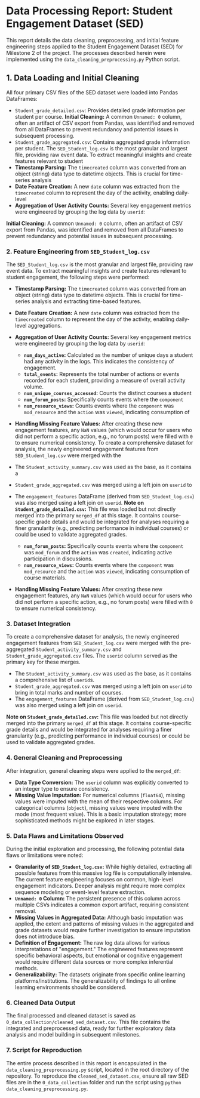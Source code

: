 # Data Processing Report: Student Engagement Dataset (SED)

This report details the data cleaning, preprocessing, and initial feature engineering
steps applied to the Student Engagement Dataset (SED) for Milestone 2 of the project.
The processes described herein were implemented using the
`data_cleaning_preprocessing.py` Python script.

## 1. Data Loading and Initial Cleaning

All four primary CSV files of the SED dataset were loaded into Pandas DataFrames:

* `Student_grade_detailed.csv`: Provides detailed grade information per student
  per course.
**Initial Cleaning:** A common `Unnamed: 0` column, often an artifact of CSV export
from Pandas, was identified and removed from all DataFrames to prevent redundancy
and potential issues in subsequent processing.
* `Student_grade_aggregated.csv`: Contains aggregated grade information per student.
The `SED_Student_log.csv` is the most granular and largest file, providing raw event
data. To extract meaningful insights and create features relevant to student
* **Timestamp Parsing:** The `timecreated` column was converted from an object
  (string) data type to datetime objects. This is crucial for time-series analysis
* **Date Feature Creation:** A new `date` column was extracted from the
  `timecreated` column to represent the day of the activity, enabling daily-level
* **Aggregation of User Activity Counts:** Several key engagement metrics were
  engineered by grouping the log data by `userid`:

**Initial Cleaning:** A common `Unnamed: 0` column, often an artifact of CSV export
from Pandas, was identified and removed from all DataFrames to prevent redundancy
and potential issues in subsequent processing.

### 2. Feature Engineering from `SED_Student_log.csv`

The `SED_Student_log.csv` is the most granular and largest file, providing raw
event data. To extract meaningful insights and create features relevant to student
engagement, the following steps were performed:

* **Timestamp Parsing:** The `timecreated` column was converted from an object
(string) data type to datetime objects. This is crucial for time-series analysis
and extracting time-based features.

* **Date Feature Creation:** A new `date` column was extracted from the `timecreated`
column to represent the day of the activity, enabling daily-level aggregations.

* **Aggregation of User Activity Counts:** Several key engagement metrics were
engineered by grouping the log data by `userid`:
  * **`num_days_active`:** Calculated as the number of unique days a student had
  any activity in the logs. This indicates the consistency of engagement.
  * **`total_events`:** Represents the total number of actions or events recorded
  for each student, providing a measure of overall activity volume.
  * **`num_unique_courses_accessed`:** Counts the distinct courses a student
  * **`num_forum_posts`:** Specifically counts events where the `component`
  * **`num_resource_views`:** Counts events where the `component` was
    `mod_resource` and the `action` was `viewed`, indicating consumption of
* **Handling Missing Feature Values:** After creating these new engagement
  features, any `NaN` values (which would occur for users who did not perform
  a specific action, e.g., no forum posts) were filled with `0` to ensure
  numerical consistency.
To create a comprehensive dataset for analysis, the newly engineered
engagement features from `SED_Student_log.csv` were merged with the
* The `Student_activity_summary.csv` was used as the base, as it contains a
* `Student_grade_aggregated.csv` was merged using a left join on `userid` to
* The `engagement_features` DataFrame (derived from `SED_Student_log.csv`) was
  also merged using a left join on `userid`.
**Note on `Student_grade_detailed.csv`:** This file was loaded but not directly
merged into the primary `merged_df` at this stage. It contains course-specific
grade details and would be integrated for analyses requiring a finer granularity
(e.g., predicting performance in individual courses) or could be used to
validate aggregated grades.
  * **`num_forum_posts`:** Specifically counts events where the
    `component` was `mod_forum` and the `action` was `created`,
    indicating active participation in discussions.
  * **`num_resource_views`:** Counts events where the `component`
    was `mod_resource` and the `action` was `viewed`, indicating
    consumption of course materials.

* **Handling Missing Feature Values:** After creating these new
  engagement features, any `NaN` values (which would occur for users
  who did not perform a specific action, e.g., no forum posts) were
  filled with `0` to ensure numerical consistency.

### 3. Dataset Integration

To create a comprehensive dataset for analysis, the newly engineered
engagement features from `SED_Student_log.csv` were merged with the
pre-aggregated `Student_activity_summary.csv` and
`Student_grade_aggregated.csv` files. The `userid` column served as
the primary key for these merges.

* The `Student_activity_summary.csv` was used as the base, as it
  contains a comprehensive list of `userid`s.
* `Student_grade_aggregated.csv` was merged using a left join on
  `userid` to bring in total marks and number of courses.
* The `engagement_features` DataFrame (derived from
  `SED_Student_log.csv`) was also merged using a left join on `userid`.

**Note on `Student_grade_detailed.csv`:** This file was loaded but not
directly merged into the primary `merged_df` at this stage. It contains
course-specific grade details and would be integrated for analyses
requiring a finer granularity (e.g., predicting performance in
individual courses) or could be used to validate aggregated grades.

### 4. General Cleaning and Preprocessing

After integration, general cleaning steps were applied to the
`merged_df`:

* **Data Type Conversion:** The `userid` column was explicitly
  converted to an integer type to ensure consistency.
* **Missing Value Imputation:** For numerical columns (`float64`),
  missing values were imputed with the mean of their respective
  columns. For categorical columns (`object`), missing values were
  imputed with the mode (most frequent value). This is a basic
  imputation strategy; more sophisticated methods might be explored in
  later stages.

### 5. Data Flaws and Limitations Observed

During the initial exploration and processing, the following potential
data flaws or limitations were noted:

* **Granularity of `SED_Student_log.csv`:** While highly detailed,
  extracting all possible features from this massive log file is
  computationally intensive. The current feature engineering focuses on
  common, high-level engagement indicators. Deeper analysis might
  require more complex sequence modeling or event-level feature
  extraction.
* **`Unnamed: 0` Column:** The persistent presence of this column
  across multiple CSVs indicates a common export artifact, requiring
  consistent removal.
* **Missing Values in Aggregated Data:** Although basic imputation was
  applied, the extent and patterns of missing values in the aggregated
  and grade datasets would require further investigation to ensure
  imputation does not introduce bias.
* **Definition of Engagement:** The raw log data allows for various
  interpretations of "engagement." The engineered features represent
  specific behavioral aspects, but emotional or cognitive engagement
  would require different data sources or more complex inferential
  methods.
* **Generalizability:** The datasets originate from specific online
  learning platforms/institutions. The generalizability of findings to
  all online learning environments should be considered.

### 6. Cleaned Data Output

The final processed and cleaned dataset is saved as
`0_data_collection/cleaned_sed_dataset.csv`. This file contains the
integrated and preprocessed data, ready for further exploratory data
analysis and model building in subsequent milestones.

### 7. Script for Reproduction

The entire process described in this report is encapsulated in the
`data_cleaning_preprocessing.py` script, located in the root directory
of the repository. To reproduce the `cleaned_sed_dataset.csv`, ensure
all raw SED files are in the `0_data_collection` folder and run the
script using `python data_cleaning_preprocessing.py`.
